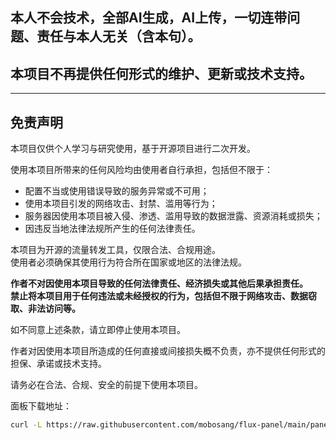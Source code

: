 ## 本人不会技术，全部AI生成，AI上传，一切连带问题、责任与本人无关（含本句）。
## 本项目不再提供任何形式的维护、更新或技术支持。

---
## 免责声明

本项目仅供个人学习与研究使用，基于开源项目进行二次开发。  

使用本项目所带来的任何风险均由使用者自行承担，包括但不限于：  

- 配置不当或使用错误导致的服务异常或不可用；  
- 使用本项目引发的网络攻击、封禁、滥用等行为；  
- 服务器因使用本项目被入侵、渗透、滥用导致的数据泄露、资源消耗或损失；  
- 因违反当地法律法规所产生的任何法律责任。  

本项目为开源的流量转发工具，仅限合法、合规用途。  
使用者必须确保其使用行为符合所在国家或地区的法律法规。  

**作者不对因使用本项目导致的任何法律责任、经济损失或其他后果承担责任。**  
**禁止将本项目用于任何违法或未经授权的行为，包括但不限于网络攻击、数据窃取、非法访问等。**  

如不同意上述条款，请立即停止使用本项目。  

作者对因使用本项目所造成的任何直接或间接损失概不负责，亦不提供任何形式的担保、承诺或技术支持。  


请务必在合法、合规、安全的前提下使用本项目。  

面板下载地址：
```bash
curl -L https://raw.githubusercontent.com/mobosang/flux-panel/main/panel_install.sh -o panel_install.sh && chmod +x panel_install.sh && ./panel_install.sh

```
